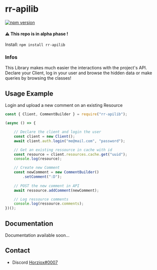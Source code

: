 # rr-apilib

<p>
  <a href="https://www.npmjs.com/package/rr-apilib"><img src="https://img.shields.io/npm/v/rr-apilib.svg?maxAge=3600" alt="npm version" /></a>
</p>

#### :warning: This repo is in alpha phase !

Install: `npm install rr-apilib`

### Infos

This Library makes much easier the interactions with the project's API.
Declare your Client, log in your user and browse the hidden data or make queries by browsing the classes!

## Usage Example

Login and upload a new comment on an existing Resource
```javascript
const { Client, CommentBuilder } = require("rr-apilib");

(async () => {

    // Declare the client and login the user
    const client = new Client();
    await client.auth.login("me@mail.com", "password");

    // Get an existing ressource in cache with id
    const resource = client.resources.cache.get("uuid");
    console.log(resource);

    // Create new Comment
    const newComment = new CommentBuilder()
        .setComment(":D");
    
    // POST the new comment in API
    await ressource.addComment(newComment);

    // Log ressource comments
    console.log(ressource.comments);
})();
```

## Documentation
Documentation available soon...

## Contact
- Discord [Horziox#0007](https://discord.com/users/340212760870649866)